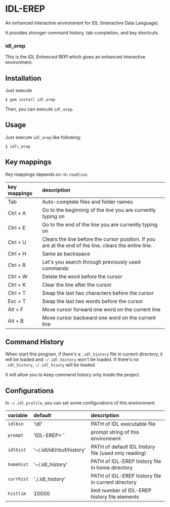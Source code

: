 IDL-EREP
===
An enhanced interactive environment for IDL (Interactive Data Language).

It provides stronger command history, tab-completion, and key shortcuts.

### idl\_erep
This is the *IDL Enhanced REPl*
which gives an enhanced interactive environment.


Installation
---

Just execute

    $ gem install idl_erep

Then, you can execute `idl_erep`.


Usage
---

Just execute `idl_erep` like following:

    $ idl\_erep


Key mappings
---
Key mappings depends on `rb-readline`.

| key mappings | description                                                                   |
|:-------------|:------------------------------------------------------------------------------|
| Tab          | Auto-complete files and folder names                                          |
| Ctrl + A     | Go to the beginning of the line you are currently typing on                   |
| Ctrl + E     | Go to the end of the line you are currently typing on                         |
| Ctrl + U     | Clears the line before the cursor position. If you are at the end of the line, clears the entire line. |
| Ctrl + H     | Same as backspace                                                             |
| Ctrl + R     | Let's you search through previously used commands                             |
| Ctrl + W     | Delete the word before the cursor                                             |
| Ctrl + K     | Clear the line after the cursor                                               |
| Ctrl + T     | Swap the last two characters before the cursor                                |
| Esc + T      | Swap the last two words before the cursor                                     |
| Alt + F      | Move cursor forward one word on the current line                              |
| Alt + B      | Move cursor backward one word on the current line                             |


Command History
---

When start this program, if there's a `.idl_history` file in current directory,
it will be loaded and `~/.idl_history` won't be loaded.
If there's no `.idl_history`, `~/.idl_hisoty` will be loaded.

It will allow you to keep command history only inside the project.


Configurations
---

In `~/.idl_profile`, you can set some configurations of this environment.

| variable   | default                   | description                                          |
|:-----------|:--------------------------|:-----------------------------------------------------|
| `idlbin`   | 'idl'                     | PATH of IDL executable file                          |
| `prompt`   | 'IDL-EREP> '              | prompt string of this environment                    |
| `idlhist`  | '~/.idl/idl/rbuf/history' | PATH of default IDL history file (used only reading) |
| `homehist` | '~/.idl\_history'         | PATH of IDL-EREP history file in home directory      |
| `currhist` | './.idl\_history'         | PATH of IDL-EREP history file in current directory   |
| `histlim`  | 10000                     | limit number of IDL-EREP history file elements       |


